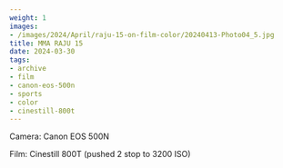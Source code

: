 ```yaml
---
weight: 1
images:
- /images/2024/April/raju-15-on-film-color/20240413-Photo04_5.jpg
title: MMA RAJU 15
date: 2024-03-30
tags:
- archive
- film
- canon-eos-500n
- sports
- color
- cinestill-800t
---
```


Camera: Canon EOS 500N

Film: Cinestill 800T (pushed 2 stop to 3200 ISO)